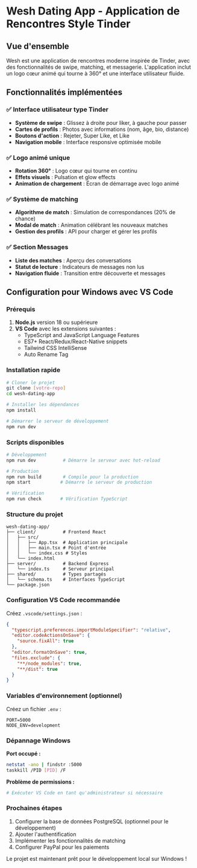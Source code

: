 # Wesh Dating App - Application de Rencontres Style Tinder

## Vue d'ensemble
Wesh est une application de rencontres moderne inspirée de Tinder, avec des fonctionnalités de swipe, matching, et messagerie. L'application inclut un logo cœur animé qui tourne à 360° et une interface utilisateur fluide.

## Fonctionnalités implémentées

### ✅ Interface utilisateur type Tinder
- **Système de swipe** : Glissez à droite pour liker, à gauche pour passer
- **Cartes de profils** : Photos avec informations (nom, âge, bio, distance)
- **Boutons d'action** : Rejeter, Super Like, et Like
- **Navigation mobile** : Interface responsive optimisée mobile

### ✅ Logo animé unique
- **Rotation 360°** : Logo cœur qui tourne en continu
- **Effets visuels** : Pulsation et glow effects
- **Animation de chargement** : Écran de démarrage avec logo animé

### ✅ Système de matching
- **Algorithme de match** : Simulation de correspondances (20% de chance)
- **Modal de match** : Animation célébrant les nouveaux matches
- **Gestion des profils** : API pour charger et gérer les profils

### ✅ Section Messages
- **Liste des matches** : Aperçu des conversations
- **Statut de lecture** : Indicateurs de messages non lus
- **Navigation fluide** : Transition entre découverte et messages

## Configuration pour Windows avec VS Code

### Prérequis
1. **Node.js** version 18 ou supérieure
2. **VS Code** avec les extensions suivantes :
   - TypeScript and JavaScript Language Features
   - ES7+ React/Redux/React-Native snippets
   - Tailwind CSS IntelliSense
   - Auto Rename Tag

### Installation rapide

```bash
# Cloner le projet
git clone [votre-repo]
cd wesh-dating-app

# Installer les dépendances
npm install

# Démarrer le serveur de développement
npm run dev
```

### Scripts disponibles

```bash
# Développement
npm run dev          # Démarre le serveur avec hot-reload

# Production
npm run build        # Compile pour la production
npm start           # Démarre le serveur de production

# Vérification
npm run check       # Vérification TypeScript
```

### Structure du projet
```
wesh-dating-app/
├── client/          # Frontend React
│   ├── src/
│   │   ├── App.tsx  # Application principale
│   │   ├── main.tsx # Point d'entrée
│   │   └── index.css # Styles
│   └── index.html
├── server/          # Backend Express
│   └── index.ts     # Serveur principal
├── shared/          # Types partagés
│   └── schema.ts    # Interfaces TypeScript
└── package.json
```

### Configuration VS Code recommandée

Créez `.vscode/settings.json` :
```json
{
  "typescript.preferences.importModuleSpecifier": "relative",
  "editor.codeActionsOnSave": {
    "source.fixAll": true
  },
  "editor.formatOnSave": true,
  "files.exclude": {
    "**/node_modules": true,
    "**/dist": true
  }
}
```

### Variables d'environnement (optionnel)
Créez un fichier `.env` :
```
PORT=5000
NODE_ENV=development
```

### Dépannage Windows

**Port occupé :**
```bash
netstat -ano | findstr :5000
taskkill /PID [PID] /F
```

**Problème de permissions :**
```bash
# Exécuter VS Code en tant qu'administrateur si nécessaire
```

### Prochaines étapes
1. Configurer la base de données PostgreSQL (optionnel pour le développement)
2. Ajouter l'authentification
3. Implémenter les fonctionnalités de matching
4. Configurer PayPal pour les paiements

Le projet est maintenant prêt pour le développement local sur Windows !